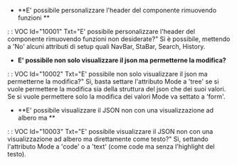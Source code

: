 - **E' possibile personalizzare l'header del componente rimuovendo funzioni **

 :  : VOC Id="10001" Txt="E' possibile personalizzare l'header del componente rimuovendo funzioni non desiderate?"
Sì è possibile, mettendo a 'No' alcuni attributi di setup quali NavBar, StaBar, Search, History.

- **E' possibile non solo visualizzare il json ma permetterne la modifica?**

 :  : VOC Id="10002" Txt="E' possibile non solo visualizzare il json ma permetterne la modifica?"
Sì, basta settare l'attributo Mode a 'tree' se si vuole permettere la modifica sia della struttura del json che dei suoi valori. Se si vuole permettere solo la modifica dei valori Mode va settato a 'form'.

- **E' possibile visualizzare il JSON non con una visualizzazione ad albero ma **

 :  : VOC Id="10003" Txt="E' possibile visualizzare il JSON non con una visualizzazione ad albero ma direttamente come testo?"
Sì, settando l'attributo Mode a 'code' o a 'text' (come code ma senza l'highlight del testo).


